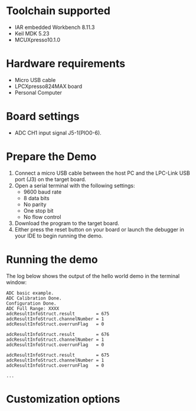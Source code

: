 Toolchain supported
===================
- IAR embedded Workbench 8.11.3
- Keil MDK 5.23
- MCUXpresso10.1.0

Hardware requirements
=====================
- Micro USB cable
- LPCXpresso824MAX board
- Personal Computer

Board settings
==============
- ADC CH1 input signal J5-1(PIO0-6).

Prepare the Demo
================
1.  Connect a micro USB cable between the host PC and the LPC-Link USB port (J3) on the target board.
2.  Open a serial terminal with the following settings:
    - 9600 baud rate
    - 8 data bits
    - No parity
    - One stop bit
    - No flow control
3.  Download the program to the target board.
4.  Either press the reset button on your board or launch the debugger in your IDE to begin running the demo.

Running the demo
================
The log below shows the output of the hello world demo in the terminal window:
~~~~~~~~~~~~~~~~~~~~~~~~~~~~~~~~~~~
ADC basic example.
ADC Calibration Done.
Configuration Done.
ADC Full Range: XXXX
adcResultInfoStruct.result        = 675
adcResultInfoStruct.channelNumber = 1
adcResultInfoStruct.overrunFlag   = 0

adcResultInfoStruct.result        = 676
adcResultInfoStruct.channelNumber = 1
adcResultInfoStruct.overrunFlag   = 0

adcResultInfoStruct.result        = 675
adcResultInfoStruct.channelNumber = 1
adcResultInfoStruct.overrunFlag   = 0

...
~~~~~~~~~~~~~~~~~~~~~~~~~~~~~~~~~~~
Customization options
=====================

